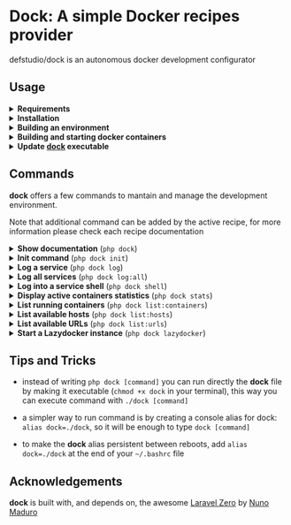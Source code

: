 # Dock: A simple Docker recipes provider

defstudio/dock is an autonomous docker development configurator


## Usage

<details>
   <summary><strong>Requirements</strong></summary>
   
   **dock** is a laravel-zero system packed in a .phar file, that uses docker and docker-compose in order to build a development environment. In order to work properly it needs a working installation of:
   - php (^7.3)
   - docker
   - docker-compose

</details>

<details>
   <summary><strong>Installation</strong></summary>
   
   **dock** does not require installation, simply download the binary file from [here](https://gitlab.com/defstudio/dock/-/raw/master/builds/dock) or type this from your project folder:
   
   ```bash
   wget --no-cache https://gitlab.com/defstudio/dock/-/raw/master/builds/dock
   ```
</details>

<details>
   <summary><strong>Building an environment</strong></summary>
   
   in order to build a development environment, **dock** uses a "recipe" system that configure the proper services for the development target.
   
   the first step is .env file initialization:
   
   ```bash
   php dock init
   ```
   
   the system will let you choose a list of recipes:
   
   ![recipes-prompt](https://gitlab.com/defstudio/dock/-/raw/master/docs/images/recipes-prompt.jpg)
   
   and a configuration wizard will start, if available:
   
   ![recipe wizard](https://gitlab.com/defstudio/dock/-/raw/master/docs/images/recipes-wizard.jpg)
   
   the process will end up with an `env` file and a `src` folder in your project root:
   
   ```
   Project Root
   |-- dock
   |-- .env
   |-- src/
   ```
</details>


<details>
   <summary><strong>Building and starting docker containers</strong></summary>
   
   after an `.env` file is created (manually or by running the `php dock init` command) the development environment can be bring to life:
   
   ```bash
   php dock start --build
   ```
   
   the process can take quite a few minutes, so stop for a coffe (or better, a beer), it will end up with a confirmation in your terminal:
   
   ![startup completed](https://gitlab.com/defstudio/dock/-/raw/master/docs/images/recipes-start-done.jpg)
   
   your development system is up and running!
</details>



<details>
   <summary><strong>Update <u>dock</u> executable</strong></summary>
   
   **dock** embeds a self update command that checks current version against the last released version and auto updates itself:
   
   ```bash
   php dock self-update
   ```
   
   ![command-self-update](https://gitlab.com/defstudio/dock/-/raw/master/docs/images/commands-self-update.jpg)
</details>

## Commands

**dock** offers a few commands to mantain and manage the development environment. 

Note that additional command can be added by the active recipe, for more information please check each recipe documentation


<details>
   <summary><strong>Show documentation</strong> (<code>php dock</code>)</summary>
   
   by typing `php dock` command a list with all available commands will be displayed
</details>

<details>
   <summary><strong>Init command</strong> (<code>php dock init</code>)</summary>
   
   the initialization wizard can be started at any time with the `php dock init --force` command
   
   note that in order to load the changes the environment should be shut down with the `php dock stop` command
</details>

<details>
   <summary><strong>Log a service</strong> (<code>php dock log</code>)</summary>
   
   with the `php dock log` command, a service selection prompt will be displayed and will let the user choose a service for showing its live log:
   
   ![log](https://gitlab.com/defstudio/dock/-/raw/master/docs/images/commands-log.jpg)
   
   to bypass the prompt, the service name can be given as parameter for the command, es. `php dock log nginx`

</details>

<details>
   <summary><strong>Log all services</strong> (<code>php dock log:all</code>)</summary>
   
   a condensed log for all services can be displayed with the `php dock log:all` command:
   
   ![log all](https://gitlab.com/defstudio/dock/-/raw/master/docs/images/commands-log-all.jpg)
</details>

<details>
   <summary><strong>Log into a service shell</strong> (<code>php dock shell</code>)</summary>
   
   it is useful, sometimes, to log into a specific container, with the `php dock shell` commands it is possible to select the service to log into:
   
   ![shell command](https://gitlab.com/defstudio/dock/-/raw/master/docs/images/commands-shell.jpg)
   
   to bypass the prompt, the service name can be given as parameter for the command, ie. `php dock log php`
</details>

<details>
   <summary><strong>Display active containers statistics</strong> (<code>php dock stats</code>)</summary>
   
   **dock** embeds docker's `stats` command to display containers memory, cpu, i/o data into its own `php dock stats` command
</details>

<details>
   <summary><strong>List running containers</strong> (<code>php dock list:containers</code>)</summary>
   
   with the `php dock list:containers` command, **dock** will display the list of all running containers in the system
   
   ![list containers](https://gitlab.com/defstudio/dock/-/raw/master/docs/images/commands-list-containers.jpg)
</details>

<details>
   <summary><strong>List available hosts</strong> (<code>php dock list:hosts</code>)</summary>
   
   usually you will bind your services to a custom hostname, in order to simplify the addressing during development.
   
   this means that the OS _hosts_ file should be updated to include the mapping between these hostnames and the local ip address.
   
   to obtain a list of the hostnames defined by the build process, type `php dock list:hosts` in your terminal:
   
   ![list containers](https://gitlab.com/defstudio/dock/-/raw/master/docs/images/commands-list-hosts.jpg)
   
   in this example, you should append this entries to your _hosts_ file
   
   ```
   127.0.0.1         laravel.ktm
   127.0.0.1         mysql.laravel.ktm
   127.0.0.1         mail.laravel.ktm
   ```
</details>

<details>
   <summary><strong>List available URLs</strong> (<code>php dock list:urls</code>)</summary>
   
   like the `list:urls` command, with `php dock list:urls` **dock** can display the list of available urls defined during the build process:
   
   ![list containers](https://gitlab.com/defstudio/dock/-/raw/master/docs/images/commands-list-urls.jpg)
</details>



<details>
   <summary><strong>Start a Lazydocker instance</strong> (<code>php dock lazydocker</code>)</summary>
   
   Starts a [Lazydocker](https://github.com/jesseduffield/lazydocker) instance, a simple terminal UI for docker and docker-compose
</details>



## Tips and Tricks

- instead of writing `php dock [command]` you can run directly the **dock** file by making it executable (`chmod +x dock` in your terminal), this way you can execute command with `./dock [command]`

- a simpler way to run command is by creating a console alias for dock: `alias dock=./dock`, so it will be enough to type `dock [command]`

- to make the **dock** alias persistent between reboots, add `alias dock=./dock` at the end of your `~/.bashrc` file


## Acknowledgements

**dock** is built with, and depends on, the awesome [Laravel Zero](https://laravel-zero.com/) by [Nuno Maduro](https://github.com/nunomaduro) 
